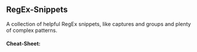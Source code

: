 ## RegEx-Snippets
A collection of helpful RegEx snippets, like captures and groups and plenty of complex patterns.

#### Cheat-Sheet:
